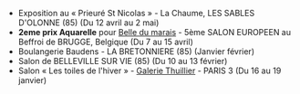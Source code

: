 
* Exposition au « Prieuré St Nicolas » - La Chaume, LES SABLES D'OLONNE (85) (Du 12 avril au 2 mai)
* **2eme prix Aquarelle** pour [Belle du marais][1] - 5ème SALON EUROPEEN au Beffroi de BRUGGE, Belgique (Du 7 au 15 avril)
* Boulangerie Baudens - LA BRETONNIERE (85) (Janvier février)
* Salon de BELLEVILLE SUR VIE (85) (Du 10 au 13 février)
* Salon « Les toiles de l'hiver » - [Galerie Thuillier](http://galeriethuillier.free.fr) - PARIS 3 (Du 16 au 19 janvier)

[1]: {{site.root}}/aquarelle/2012/belle-du-marais